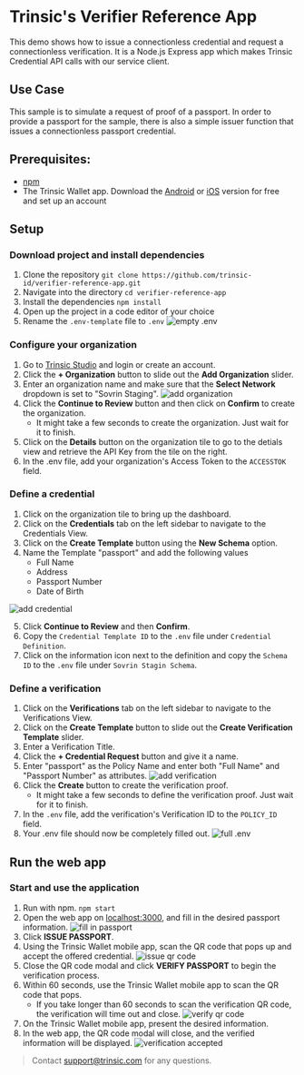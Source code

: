 # Trinsic's Verifier Reference App
This demo shows how to issue a connectionless credential and request a connectionless verification.
It is a Node.js Express app which makes Trinsic Credential API calls with our service client.

## Use Case
This sample is to simulate a request of proof of a passport.
In order to provide a passport for the sample, there is also a simple issuer function that issues a connectionless passport credential.

## Prerequisites:
- [npm](https://www.npmjs.com/get-npm)
- The Trinsic Wallet app. Download the [Android](https://play.google.com/store/apps/details?id=id.streetcred.apps.mobile) or [iOS](https://apps.apple.com/us/app/trinsic-wallet/id1475160728) version for free and set up an account

## Setup 

### Download project and install dependencies 
 1. Clone the repository
 `git clone https://github.com/trinsic-id/verifier-reference-app.git`
 2. Navigate into the directory
 `cd verifier-reference-app`
 3. Install the dependencies
 `npm install`
 4. Open up the project in a code editor of your choice
 5. Rename the `.env-template` file to `.env`
 ![empty .env](assets/emptyEnv.png)
 
### Configure your organization
 1. Go to <a href="https://studio.trinsic.id" target="_blank">Trinsic Studio</a> and login or create an account.
 2. Click the **+ Organization** button to slide out the **Add Organization** slider.
 3. Enter an organization name and make sure that the **Select Network** dropdown is set to "Sovrin Staging".
 ![add organization](assets/addOrg.png)
 4. Click the **Continue to Review** button and then click on **Confirm** to create the organization.
    - It might take a few seconds to create the organization. Just wait for it to finish.
 5. Click on the **Details** button on the organization tile to go to the detials view and retrieve the API Key from the tile on the right.
 6. In the .env file, add your organization's Access Token to the `ACCESSTOK` field.
    
### Define a credential
 1. Click on the organization tile to bring up the dashboard.
 2. Click on the **Credentials** tab on the left sidebar to navigate to the Credentials View.
 3. Click on the **Create Template** button using the **New Schema** option.
 4. Name the Template "passport" and add the following values
     - Full Name
     - Address
     - Passport Number
     - Date of Birth

 ![add credential](assets/addCred.png)

 5. Click **Continue to Review** and then **Confirm**.
 6. Copy the `Credential Template ID` to the `.env` file under `Credential Definition`.
 7. Click on the information icon next to the definition and copy the `Schema ID` to the `.env` file under `Sovrin Stagin Schema`.
 
### Define a verification
1. Click on the **Verifications** tab on the left sidebar to navigate to the Verifications View.
2. Click on the **Create Template** button to slide out the **Create Verification Template** slider.
3. Enter a Verification Title.
4. Click the **+ Credential Request** button and give it a name.
5. Enter "passport" as the Policy Name and enter both "Full Name" and "Passport Number" as attributes.
![add verification](assets/addVer.png)
6. Click the **Create** button to create the verification proof.
    - It might take a few seconds to define the verification proof. Just wait for it to finish.
7. In the `.env` file, add the verification's Verification ID to the `POLICY_ID` field.
8. Your .env file should now be completely filled out.
![full .env](assets/fullEnv.png)

## Run the web app
 
### Start and use the application
1. Run with npm.
`npm start`
2. Open the web app on <a href="http://localhost:3000" target="_blank">localhost:3000</a>, and fill in the desired passport information.
![fill in passport](assets/fillPass.png)
3. Click **ISSUE PASSPORT**.
4. Using the Trinsic Wallet mobile app, scan the QR code that pops up and accept the offered credential.
![issue qr code](assets/issueCode.png)
5. Close the QR code modal and click **VERIFY PASSPORT** to begin the verification process.
6. Within 60 seconds, use the Trinsic Wallet mobile app to scan the QR code that pops.
    - If you take longer than 60 seconds to scan the verification QR code, the verification will time out and close.
![verify qr code](assets/verifyCode.png)
7. On the Trinsic Wallet mobile app, present the desired information.
8. In the web app, the QR code modal will close, and the verified information will be displayed.
![verification accepted](assets/verAccepted.png)

> Contact <support@trinsic.com> for any questions. 
